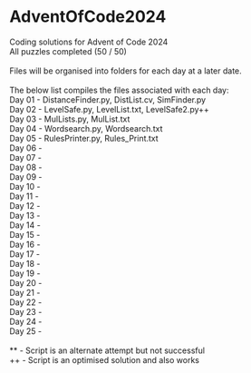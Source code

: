 # AdventOfCode2024
Coding solutions for Advent of Code 2024 \
All puzzles completed (50 / 50) \
\
Files will be organised into folders for each day at a later date. \
\
The below list compiles the files associated with each day: \
Day 01 - DistanceFinder.py, DistList.cv, SimFinder.py \
Day 02 - LevelSafe.py, LevelList.txt, LevelSafe2.py++ \
Day 03 - MulLists.py, MulList.txt \
Day 04 - Wordsearch.py, Wordsearch.txt \
Day 05 - RulesPrinter.py, Rules_Print.txt \
Day 06 - \
Day 07 - \
Day 08 - \
Day 09 - \
Day 10 - \
Day 11 - \
Day 12 - \
Day 13 - \
Day 14 - \
Day 15 - \
Day 16 - \
Day 17 - \
Day 18 - \
Day 19 - \
Day 20 - \
Day 21 - \
Day 22 - \
Day 23 - \
Day 24 - \
Day 25 - \
\
\** - Script is an alternate attempt but not successful \
\++ - Script is an optimised solution and also works
